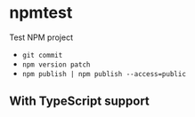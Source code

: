 # npmtest
Test NPM project

* ```git commit```
* ```npm version patch```
* ```npm publish | npm publish --access=public```

## With TypeScript support